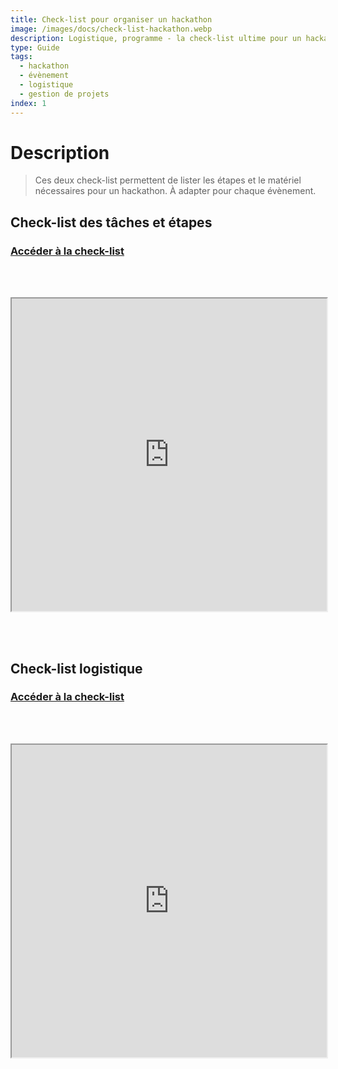```yaml
---
title: Check-list pour organiser un hackathon
image: /images/docs/check-list-hackathon.webp
description: Logistique, programme - la check-list ultime pour un hackathon réussi
type: Guide
tags:
  - hackathon
  - évènement
  - logistique
  - gestion de projets
index: 1
--- 
```


# Description

> Ces deux check-list permettent de lister les étapes et le matériel nécessaires pour un hackathon. À adapter pour chaque évènement.

## Check-list des tâches et étapes

### [Accéder à la check-list](https://docs.google.com/spreadsheets/u/1/d/1FR8nTa9c78_P_x_rUG4RW-bV2GaoRZxtzKhNcXlu0kc/preview#gid=0)

<br></br>

<div class="responsiveIframe">
  <iframe
    width="100%"
    height="500"
    src="https://docs.google.com/spreadsheets/u/1/d/1FR8nTa9c78_P_x_rUG4RW-bV2GaoRZxtzKhNcXlu0kc/preview#gid=0">
  </iframe>
</div>

<br></br>

## Check-list logistique

### [Accéder à la check-list](https://docs.google.com/spreadsheets/u/1/d/1qv48mIpMxXZy6ykNvIqMsoLYgIqlXQWVTI1EQlMfT0s/preview#gid=0)

<br></br>

<div class="responsiveIframe">
  <iframe
    width="100%"
    height="500"
    src="https://docs.google.com/spreadsheets/u/1/d/1qv48mIpMxXZy6ykNvIqMsoLYgIqlXQWVTI1EQlMfT0s/preview#gid=0">
  </iframe>
</div>
